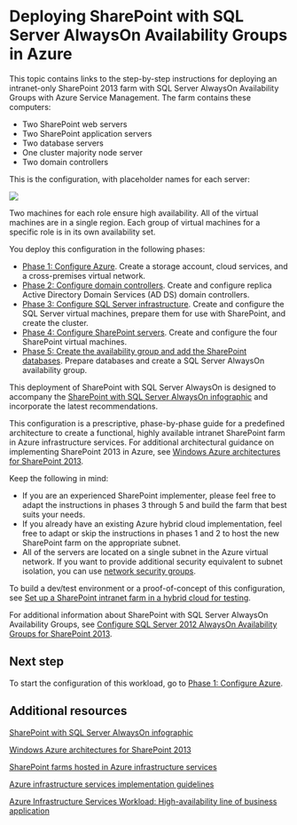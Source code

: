 <properties
	pageTitle="Deploy a SharePoint Server 2013 farm | Windows Azure"
	description="Deploy a high-availability SharePoint Server 2013 farm using SQL Server AlwaysOn Availability Groups in Azure in five phases."
	documentationCenter=""
	services="virtual-machines"
	authors="JoeDavies-MSFT"
	manager="timlt"
	editor=""
	tags="azure-service-management"/>

<tags
	ms.service="virtual-machines"
	ms.date="07/22/2015"
	wacn.date=""/>

# Deploying SharePoint with SQL Server AlwaysOn Availability Groups in Azure

This topic contains links to the step-by-step instructions for deploying an intranet-only SharePoint 2013 farm with SQL Server AlwaysOn Availability Groups with Azure Service Management. The farm contains these computers:

- Two SharePoint web servers
- Two SharePoint application servers
- Two database servers
- One cluster majority node server
- Two domain controllers

This is the configuration, with placeholder names for each server:

![](./media/virtual-machines-workload-intranet-sharepoint-overview/workload-spsqlao_05.png)

Two machines for each role ensure high availability. All of the virtual machines are in a single region. Each group of virtual machines for a specific role is in its own availability set.

You deploy this configuration in the following phases:

- [Phase 1: Configure Azure](/documentation/articles/virtual-machines-workload-intranet-sharepoint-phase1). Create a storage account, cloud services, and a cross-premises virtual network.
- [Phase 2: Configure domain controllers](/documentation/articles/virtual-machines-workload-intranet-sharepoint-phase2). Create and configure replica Active Directory Domain Services (AD DS) domain controllers.
- [Phase 3: Configure SQL Server infrastructure](/documentation/articles/virtual-machines-workload-intranet-sharepoint-phase3). Create and configure the SQL Server virtual machines, prepare them for use with SharePoint, and create the cluster.
- [Phase 4: Configure SharePoint servers](/documentation/articles/virtual-machines-workload-intranet-sharepoint-phase4). Create and configure the four SharePoint virtual machines.
- [Phase 5: Create the availability group and add the SharePoint databases](/documentation/articles/virtual-machines-workload-intranet-sharepoint-phase5). Prepare databases and create a SQL Server AlwaysOn availability group.

This deployment of SharePoint with SQL Server AlwaysOn is designed to accompany the [SharePoint with SQL Server AlwaysOn infographic](https://azure.microsoft.com/zh-cn/documentation/infographics/sharepoint-sqlserver-alwayson/) and incorporate the latest recommendations.

This configuration is a prescriptive, phase-by-phase guide for a predefined architecture to create a functional, highly available intranet SharePoint farm in Azure infrastructure services. For additional architectural guidance on implementing SharePoint 2013 in Azure, see [Windows Azure architectures for SharePoint 2013](https://technet.microsoft.com/zh-cn/library/dn635309.aspx).

Keep the following in mind:

- If you are an experienced SharePoint implementer, please feel free to adapt the instructions in phases 3 through 5 and build the farm that best suits your needs.
- If you already have an existing Azure hybrid cloud implementation, feel free to adapt or skip the instructions in phases 1 and 2 to host the new SharePoint farm on the appropriate subnet.
- All of the servers are located on a single subnet in the Azure virtual network. If you want to provide additional security equivalent to subnet isolation, you can use [network security groups](/documentation/articles/virtual-networks-nsg).

To build a dev/test environment or a proof-of-concept of this configuration, see [Set up a SharePoint intranet farm in a hybrid cloud for testing](/documentation/articles/virtual-networks-setup-sharepoint-hybrid-cloud-testing).

For additional information about SharePoint with SQL Server AlwaysOn Availability Groups, see [Configure SQL Server 2012 AlwaysOn Availability Groups for SharePoint 2013](https://technet.microsoft.com/zh-cn/library/jj715261.aspx).

## Next step

To start the configuration of this workload, go to [Phase 1: Configure Azure](/documentation/articles/virtual-machines-workload-intranet-sharepoint-phase1).


## Additional resources

[SharePoint with SQL Server AlwaysOn infographic](https://azure.microsoft.com/zh-cn/documentation/infographics/sharepoint-sqlserver-alwayson/)

[Windows Azure architectures for SharePoint 2013](https://technet.microsoft.com/zh-cn/library/dn635309.aspx)

[SharePoint farms hosted in Azure infrastructure services](/documentation/articles/virtual-machines-sharepoint-infrastructure-services)

[Azure infrastructure services implementation guidelines](/documentation/articles/virtual-machines-infrastructure-services-implementation-guidelines)

[Azure Infrastructure Services Workload: High-availability line of business application](/documentation/articles/virtual-machines-workload-high-availability-lob-application)
